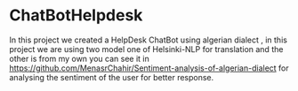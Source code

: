# ChatBotHelpdesk
In this project we created a HelpDesk ChatBot using algerian dialect , in this project we are using two model one of Helsinki-NLP for translation and the other is from my own you can see it in https://github.com/MenasrChahir/Sentiment-analysis-of-algerian-dialect for analysing the sentiment of the user for better response.
